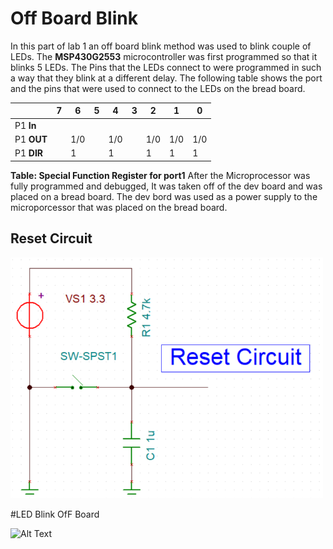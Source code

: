 # Off Board Blink
In this part of lab 1 an off board blink method was used to blink couple of LEDs. The **MSP430G2553** microcontroller was first programmed so that it blinks 5 LEDs. The Pins that the LEDs connect to were programmed in such a way that they blink at a different delay. 
The following table shows the port and the pins that were used to connect to the LEDs on the bread board.

||7|6|5|4|3|2|1|0|
|---------|--|--|--|--|--|--|--|--|
|P1 **In**|||||||||
|P1 **OUT**||1/0||1/0||1/0|1/0|1/0|
|P1 **DIR**||1||1||1|1|1|

**Table: Special Function Register for port1**
After the Microprocessor was fully programmed and debugged, It was taken off of the dev board and was placed on a bread board. The dev bord was used as a power supply to the microporcessor that was placed on the bread board. 

## Reset Circuit

 ![Alt Text](Reset.png)

#LED Blink OfF Board

 ![Alt Text](OFF.png)
